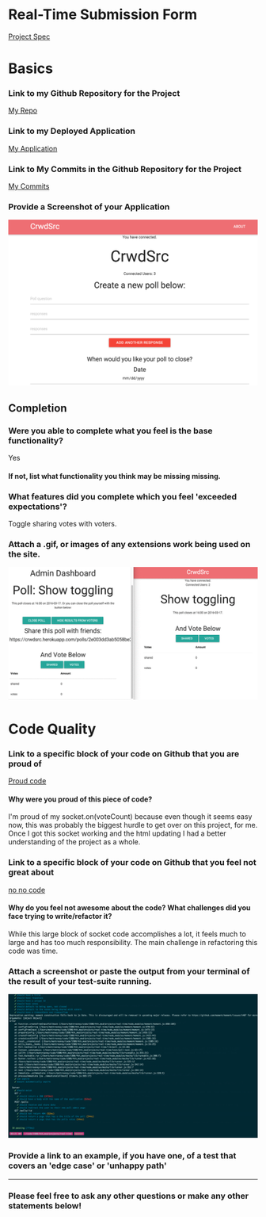 # Real-Time Submission Form
[Project Spec](https://github.com/turingschool/curriculum/blob/master/source/projects/real_time.markdown)

# Basics

### Link to my Github Repository for the Project
[My Repo](https://github.com/MattRooney/real-time)

### Link to my Deployed Application
[My Application](https://crwdsrc.herokuapp.com/)

### Link to My Commits in the Github Repository for the Project
[My Commits](https://github.com/MattRooney/real-time/commits/master)

### Provide a Screenshot of your Application
![my app](images/rooney-screenshot.png)

## Completion

### Were you able to complete what you feel is the base functionality?

  Yes

#### If not, list what functionality you think may be missing missing.

### What features did you complete which you feel 'exceeded expectations'?

  Toggle sharing votes with voters.

### Attach a .gif, or images of any extensions work being used on the site.

  ![toggle shared results](images/rooney-toggle-shared.gif)

# Code Quality

### Link to a specific block of your code on Github that you are proud of

[Proud code](https://github.com/MattRooney/real-time/blob/master/public/client.js#L55)

#### Why were you proud of this piece of code?

I'm proud of my socket.on(voteCount) because even though it seems easy now, this was probably the biggest
hurdle to get over on this project, for me. Once I got this socket working and the html updating I had
a better understanding of the project as a whole.

### Link to a specific block of your code on Github that you feel not great about

[no no code](https://github.com/MattRooney/real-time/blob/master/server.js#L73)

#### Why do you feel not awesome about the code? What challenges did you face trying to write/refactor it?

While this large block of socket code accomplishes a lot, it feels much to large and has too much responsibility.
The main challenge in refactoring this code was time.

### Attach a screenshot or paste the output from your terminal of the result of your test-suite running.

![test suite](images/rooney-tests.png)

### Provide a link to an example, if you have one, of a test that covers an 'edge case' or 'unhappy path'

-----

### Please feel free to ask any other questions or make any other statements below!
